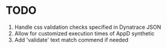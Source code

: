 # TODO

1. Handle css validation checks specified in Dynatrace JSON
2. Allow for customized execution times of AppD synthetic
3. Add 'validate' text match commend if needed